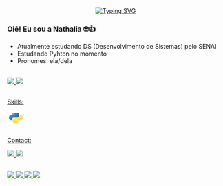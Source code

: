 <div align="center">
  <a href="https://git.io/typing-svg">
    <img src="https://readme-typing-svg.demolab.com?font=Fira+Code&weight=500&size=22&pause=1000&color=C501E2&center=true&vCenter=true&random=false&width=524&lines=%E2%8A%B9+Sejam+Bem+Vindos+!+%CB%99%E1%B5%95%CB%99+%E2%8A%B9+" alt="Typing SVG">
  </a>
</div>

### Oiê! Eu sou a Nathalia 🤓👍

- Atualmente estudando DS (Desenvolvimento de Sistemas) pelo SENAI
- Estudando Pyhton no momento
- Pronomes: ela/dela
##
<div>
  <a href="https://github.com/Nathhy21/">
    <img height="160em" src="https://github-readme-stats.vercel.app/api?username=Nathyy21&show_icons=true&hide=contribs,prs&cache_seconds=86400&theme=radical"/>
    <img height= "120em" src="https://github-readme-stats.vercel.app/api/top-langs/?username=Nathyy21&layout=compact&langs_count=168&theme=radical"/>
<div>
    
##
Skills:
 <div>
   <img align="center" alt="Nathhy21-Python" height="30" width="40" src="https://raw.githubusercontent.com/devicons/devicon/master/icons/python/python-original.svg">

##
Contact:
<div>
  <a href = "mailto:nathbarodrigues25@gmail.com"><img src="https://img.shields.io/badge/Gmail-D14836?style=for-the-badge&logo=gmail&logoColor=white">
  <a href ="https://instagram.com/nath_4lia" traget="_blank"><img src="https://img.shields.io/badge/Instagram-E4405F?style=for-the-badge&logo=instagram&logoColor=white">

</div>
  
##

<img height="160em" src="https://www.whiskas.com.br/sites/g/files/fnmzdf2156/files/inline-images/nomes-para-gato-preto.png"/>
<img height="160em" src="https://institutoamparanimal.org.br/wp-content/uploads/2023/10/gato_preto_ampara_petlove_.png"/>
<img height="160em" src="https://gatices.blogfolha.uol.com.br/files/2021/08/luna.jpg"/>
<img height="160em" src="https://institutoamparanimal.org.br/wp-content/uploads/2023/10/gato_preto_ampara_petlove.png"/>


